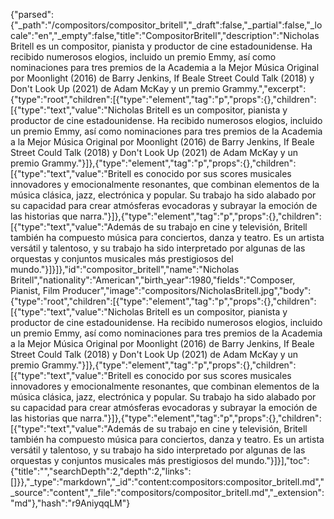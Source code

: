 {"parsed":{"_path":"/compositors/compositor_britell","_draft":false,"_partial":false,"_locale":"en","_empty":false,"title":"CompositorBritell","description":"Nicholas Britell es un compositor, pianista y productor de cine estadounidense. Ha recibido numerosos elogios, incluido un premio Emmy, así como nominaciones para tres premios de la Academia a la Mejor Música Original por Moonlight (2016) de Barry Jenkins, If Beale Street Could Talk (2018) y Don't Look Up (2021) de Adam McKay y un premio Grammy.","excerpt":{"type":"root","children":[{"type":"element","tag":"p","props":{},"children":[{"type":"text","value":"Nicholas Britell es un compositor, pianista y productor de cine estadounidense. Ha recibido numerosos elogios, incluido un premio Emmy, así como nominaciones para tres premios de la Academia a la Mejor Música Original por Moonlight (2016) de Barry Jenkins, If Beale Street Could Talk (2018) y Don't Look Up (2021) de Adam McKay y un premio Grammy."}]},{"type":"element","tag":"p","props":{},"children":[{"type":"text","value":"Britell es conocido por sus scores musicales innovadores y emocionalmente resonantes, que combinan elementos de la música clásica, jazz, electrónica y popular. Su trabajo ha sido alabado por su capacidad para crear atmósferas evocadoras y subrayar la emoción de las historias que narra."}]},{"type":"element","tag":"p","props":{},"children":[{"type":"text","value":"Además de su trabajo en cine y televisión, Britell también ha compuesto música para conciertos, danza y teatro. Es un artista versátil y talentoso, y su trabajo ha sido interpretado por algunas de las orquestas y conjuntos musicales más prestigiosos del mundo."}]}]},"id":"compositor_britell","name":"Nicholas Britell","nationality":"American","birth_year":1980,"fields":"Composer, Pianist, Film Producer","image":"compositors/NicholasBritell.jpg","body":{"type":"root","children":[{"type":"element","tag":"p","props":{},"children":[{"type":"text","value":"Nicholas Britell es un compositor, pianista y productor de cine estadounidense. Ha recibido numerosos elogios, incluido un premio Emmy, así como nominaciones para tres premios de la Academia a la Mejor Música Original por Moonlight (2016) de Barry Jenkins, If Beale Street Could Talk (2018) y Don't Look Up (2021) de Adam McKay y un premio Grammy."}]},{"type":"element","tag":"p","props":{},"children":[{"type":"text","value":"Britell es conocido por sus scores musicales innovadores y emocionalmente resonantes, que combinan elementos de la música clásica, jazz, electrónica y popular. Su trabajo ha sido alabado por su capacidad para crear atmósferas evocadoras y subrayar la emoción de las historias que narra."}]},{"type":"element","tag":"p","props":{},"children":[{"type":"text","value":"Además de su trabajo en cine y televisión, Britell también ha compuesto música para conciertos, danza y teatro. Es un artista versátil y talentoso, y su trabajo ha sido interpretado por algunas de las orquestas y conjuntos musicales más prestigiosos del mundo."}]}],"toc":{"title":"","searchDepth":2,"depth":2,"links":[]}},"_type":"markdown","_id":"content:compositors:compositor_britell.md","_source":"content","_file":"compositors/compositor_britell.md","_extension":"md"},"hash":"r9AniyqqLM"}